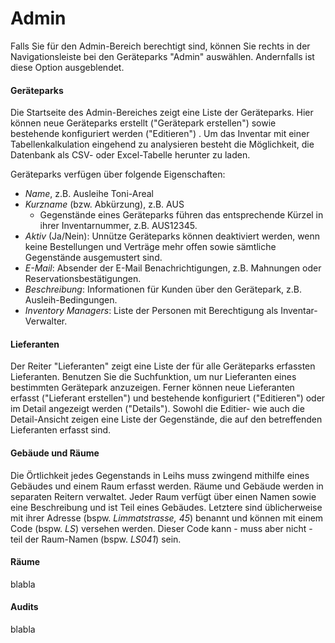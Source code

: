 # Admin

Falls Sie für den Admin-Bereich berechtigt sind, können Sie rechts in der Navigationsleiste bei den Geräteparks "Admin" auswählen. Andernfalls ist diese Option ausgeblendet.

#### Geräteparks

Die Startseite des Admin-Bereiches zeigt eine Liste der Geräteparks. Hier können neue Geräteparks erstellt \("Gerätepark erstellen"\) sowie bestehende konfiguriert werden \("Editieren"\) . Um das Inventar mit einer Tabellenkalkulation eingehend zu analysieren besteht die Möglichkeit, die Datenbank als CSV- oder Excel-Tabelle herunter zu laden.

Geräteparks verfügen über folgende Eigenschaften:

* _Name_, z.B. Ausleihe Toni-Areal
* _Kurzname_ \(bzw. Abkürzung\), z.B. AUS
  * Gegenstände eines Geräteparks führen das entsprechende Kürzel in ihrer Inventarnummer, z.B. AUS12345.
* _Aktiv_ \(Ja/Nein\): Unnütze Geräteparks können deaktiviert werden, wenn keine Bestellungen und Verträge mehr offen sowie sämtliche Gegenstände ausgemustert sind. 
* _E-Mail_: Absender der E-Mail Benachrichtigungen, z.B. Mahnungen oder Reservationsbestätigungen.
* _Beschreibung_: Informationen für Kunden über den Gerätepark, z.B. Ausleih-Bedingungen. 
* _Inventory Managers_: Liste der Personen mit Berechtigung als Inventar-Verwalter. 

#### Lieferanten

Der Reiter "Lieferanten" zeigt eine Liste der für alle Geräteparks erfassten Lieferanten. Benutzen Sie die Suchfunktion, um nur Lieferanten eines bestimmten Gerätepark anzuzeigen. Ferner können neue Lieferanten erfasst \("Lieferant erstellen"\) und bestehende konfiguriert \("Editieren"\) oder im Detail angezeigt werden \("Details"\). Sowohl die Editier- wie auch die Detail-Ansicht zeigen eine Liste der Gegenstände, die auf den betreffenden Lieferanten erfasst sind. 

#### Gebäude und Räume

Die Örtlichkeit jedes Gegenstands in Leihs muss zwingend mithilfe eines Gebäudes und einem Raum erfasst werden. Räume und Gebäude werden in separaten Reitern verwaltet. Jeder Raum verfügt über einen Namen sowie eine Beschreibung und ist Teil eines Gebäudes. Letztere sind üblicherweise mit ihrer Adresse \(bspw. _Limmatstrasse, 45_\) benannt und können mit einem Code \(bspw. _LS_\) versehen werden. Dieser Code kann - muss aber nicht - teil der Raum-Namen \(bspw. _LS041_\) sein. 

#### Räume

blabla

#### Audits

blabla

#### 




